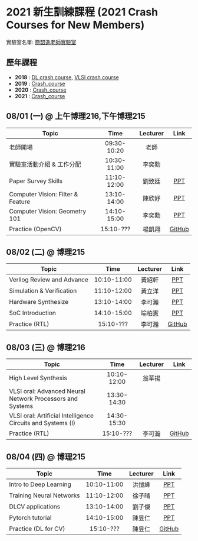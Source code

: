 # 2021 新生訓練課程 (2021 Crash Courses for New Members)
實驗室名單:
[簡韶逸老師實驗室](http://media.ee.ntu.edu.tw/)

## 歷年課程

+ **2018** : [DL crash course](./2018/2018_DL_Crash_Course.md), [VLSI crash course](./2018/2018_VLSI_Crash_Course.md)
+ **2019** : [Crash_course](./2019/README.md)
+ **2020** : [Crash_course](./2020/README.md)
+ **2021** : [Crash_course](./2021/README.md)

## 08/01 (一) @ 上午博理216,下午博理215
|Topic|Time|Lecturer|Link|
|---|:---:|:---:|:---:|
|老師開場|09:30-10:20|老師| |
|實驗室活動介紹 & 工作分配|10:30-11:00|李奕勳| |
|Paper Survey Skills|11:10-12:00|劉致廷|[PPT]()|
|Computer Vision: Filter & Feature|13:10-14:00|陳欣妤|[PPT]()|
|Computer Vision: Geometry 101|14:10-15:00|李奕勳|[PPT]()|
|Practice (OpenCV)|15:10-???|楊凱翔|[GitHub]()|

## 08/02 (二) @ 博理215
|Topic|Time|Lecturer|Link|
|---|:---:|:---:|:---:|
|Verilog Review and Advance|10:10-11:00|黃紹軒|[PPT]()|
|Simulation & Verification|11:10-12:00|黃立洋|[PPT]()|
|Hardware Synthesize|13:10-14:00|李可瀚|[PPT]()|
|SoC Introduction|14:10-15:00|喻柏憲|[PPT]()|
|Practice (RTL)|15:10-???|李可瀚|[GitHub]()|

## 08/03 (三) @ 博理216
|Topic|Time|Lecturer|Link|
|---|:---:|:---:|:---:|
|High Level Synthesis |10:10-12:00|翁華揚| |
|VLSI oral: Advanced Neural Network Processors and Systems |13:30-14:30| | |
|VLSI oral: Artificial Intelligence Circuits and Systems (I) |14:30-15:30| | |
|Practice (RTL)|15:10-???|李可瀚|[GitHub]()|

## 08/04 (四) @ 博理215
|Topic|Time|Lecturer|Link|
|---|:---:|:---:|:---:|
|Intro to Deep Learning|10:10-11:00|洪愷縴|[PPT]()|
|Training Neural Networks|11:10-12:00|徐子晴|[PPT]()|
|DLCV applications|13:10-14:00|劉子傑|[PPT]()|
|Pytorch tutorial|14:10-15:00|陳昱仁|[PPT]()|
|Practice (DL for CV)|15:10-???|陳昱仁|[GitHub]()|

